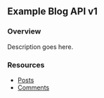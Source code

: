 
## Example Blog API v1

### Overview

Description goes here. 

### Resources

* [Posts](posts.md)
* [Comments](comments.md)
